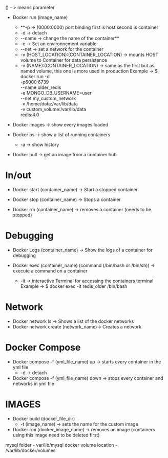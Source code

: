 () - > means parameter


- Docker  run (image_name)
	- **-p -> (0000:0000) port binding first is host second is container
	- -d -> detach
	- --name -> change the name of the container**
	- -e -> Set an environnement variable
	- --net -> set a network for the container
	- -v (HOST_LOCATION):(CONTAINER_LOCATION) -> mounts HOST volume to Container for data persistence
	- -v (NAME):(CONTAINER_LOCATION) -> same as the first but as named volume, this one is more used in production
	Example -> $ docker run -d \
	-p6000:6739 \
	--name older_redis \
	-e MONGO_DB_USERNAME=user \
	--net my_custom_network \
	-v /home/data:/var/lib/data \
	-v custom_volume:/var/lib/data \
	redis:4.0

- Docker images -> show every images loaded

- Docker ps -> show a list of running containers
	- -a -> show history

- Docker pull -> get an image from a container hub

# In/out

- Docker start (container_name) -> Start a stopped container
- Docker stop (container_name) -> Stops a container

- Docker rm (container_name) -> removes a container (needs to be stopped)

# Debugging

- Docker Logs (container_name) -> Show the logs of a container for debugging

- Docker exec (container_name) (command (/bin/bash or /bin/sh)) -> execute a command on a container
	- -it -> interactive Terminal for accessing the containers terminal
	Example -> $ docker exec -it redis_older /bin/bash

# Network

- Docker network ls -> Shows a list of the docker networks
- Docker network create (network_name)-> Creates a network

# Docker Compose

- Docker compose -f (yml_file_name) up -> starts every container in the yml file
	- -d -> detach
- Docker compose -f (yml_file_name) down -> stops every container and networks in yml file

# IMAGES

- Docker build (docker_file_dir)
	- -t (image_name) -> sets the name for the custom image
- Docker rmi (docker_image_name) -> removes an image (containers using this image need to be deleted first)








mysql folder - var/lib/mysql
docker volume location - /var/lib/docker/volumes